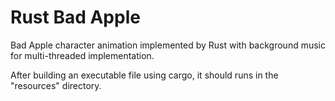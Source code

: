 # Rust Bad Apple

Bad Apple character animation implemented by Rust with background music for multi-threaded implementation.

After building an executable file using cargo, it should runs in the "resources" directory.
